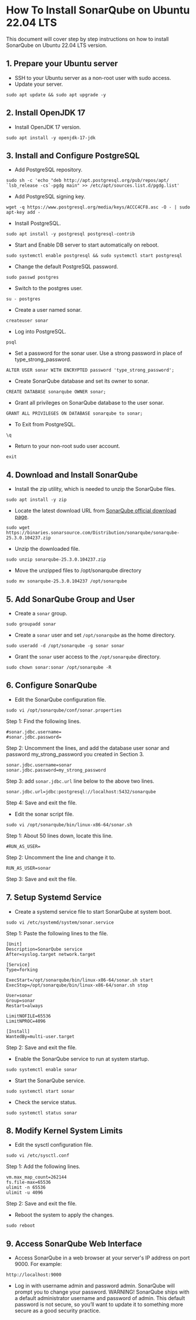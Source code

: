 # How To Install SonarQube on Ubuntu 22.04 LTS
This document will cover step by step instructions on how to install SonarQube on Ubuntu 22.04 LTS version.

## 1. Prepare your Ubuntu server
* SSH to your Ubuntu server as a non-root user with sudo access.
* Update your server.
```
sudo apt update && sudo apt upgrade -y
```
## 2. Install OpenJDK 17
* Install OpenJDK 17 version.
```
sudo apt install -y openjdk-17-jdk
```
## 3. Install and Configure PostgreSQL
* Add PostgreSQL repository.
```
sudo sh -c 'echo "deb http://apt.postgresql.org/pub/repos/apt/ `lsb_release -cs`-pgdg main" >> /etc/apt/sources.list.d/pgdg.list'
```
* Add PostgreSQL signing key.
```
wget -q https://www.postgresql.org/media/keys/ACCC4CF8.asc -O - | sudo apt-key add -
```
* Install PostgreSQL.
```
sudo apt install -y postgresql postgresql-contrib
```
* Start and Enable DB server to start automatically on reboot.
```
sudo systemctl enable postgresql && sudo systemctl start postgresql
```
* Change the default PostgreSQL password.
```
sudo passwd postgres
```
* Switch to the postgres user.
```
su - postgres
```
* Create a user named sonar.
```
createuser sonar
```
* Log into PostgreSQL.
```
psql
```
* Set a password for the sonar user. Use a strong password in place of type_strong_password.
```
ALTER USER sonar WITH ENCRYPTED password 'type_strong_password';
```
* Create SonarQube database and set its owner to sonar.
```
CREATE DATABASE sonarqube OWNER sonar;
```
* Grant all privileges on SonarQube database to the user sonar.
```
GRANT ALL PRIVILEGES ON DATABASE sonarqube to sonar;
```
* To Exit from PostgreSQL.
```
\q
```
* Return to your non-root sudo user account.
```
exit
```
## 4. Download and Install SonarQube
* Install the zip utility, which is needed to unzip the SonarQube files.
```
sudo apt install -y zip
```
* Locate the latest download URL from [SonarQube official download page](https://www.sonarsource.com/products/sonarqube/downloads/).
```
sudo wget https://binaries.sonarsource.com/Distribution/sonarqube/sonarqube-25.3.0.104237.zip
```
* Unzip the downloaded file.
```
sudo unzip sonarqube-25.3.0.104237.zip
```
* Move the unzipped files to /opt/sonarqube directory
```
sudo mv sonarqube-25.3.0.104237 /opt/sonarqube
```
## 5. Add SonarQube Group and User
* Create a ```sonar``` group.
```
sudo groupadd sonar
```
* Create a ```sonar``` user and set ```/opt/sonarqube``` as the home directory.
```
sudo useradd -d /opt/sonarqube -g sonar sonar
```
* Grant the ```sonar``` user access to the ```/opt/sonarqube``` directory.
```
sudo chown sonar:sonar /opt/sonarqube -R
```
## 6. Configure SonarQube
* Edit the SonarQube configuration file.
```
sudo vi /opt/sonarqube/conf/sonar.properties
```
Step 1: Find the following lines.
```
#sonar.jdbc.username=
#sonar.jdbc.password=
```
Step 2: Uncomment the lines, and add the database user sonar and password my_strong_password you created in Section 3.
```
sonar.jdbc.username=sonar
sonar.jdbc.password=my_strong_password
```
Step 3: add ```sonar.jdbc.url``` line below to the above two lines.
```
sonar.jdbc.url=jdbc:postgresql://localhost:5432/sonarqube
```
Step 4: Save and exit the file.
* Edit the sonar script file.
```
sudo vi /opt/sonarqube/bin/linux-x86-64/sonar.sh
```
Step 1: About 50 lines down, locate this line.
```
#RUN_AS_USER=
```
Step 2: Uncomment the line and change it to.
```
RUN_AS_USER=sonar
```
Step 3: Save and exit the file.
## 7. Setup Systemd Service
* Create a systemd service file to start SonarQube at system boot.
```
sudo vi /etc/systemd/system/sonar.service
```
Step 1: Paste the following lines to the file.
```
[Unit]
Description=SonarQube service
After=syslog.target network.target

[Service]
Type=forking

ExecStart=/opt/sonarqube/bin/linux-x86-64/sonar.sh start
ExecStop=/opt/sonarqube/bin/linux-x86-64/sonar.sh stop

User=sonar
Group=sonar
Restart=always

LimitNOFILE=65536
LimitNPROC=4096

[Install]
WantedBy=multi-user.target
```
Step 2: Save and exit the file.
* Enable the SonarQube service to run at system startup.
```
sudo systemctl enable sonar
```
* Start the SonarQube service.
```
sudo systemctl start sonar
```
* Check the service status.
```
sudo systemctl status sonar
```
## 8. Modify Kernel System Limits
* Edit the sysctl configuration file.
```
sudo vi /etc/sysctl.conf
```
Step 1: Add the following lines.
```
vm.max_map_count=262144
fs.file-max=65536
ulimit -n 65536
ulimit -u 4096
```
Step 2: Save and exit the file.
* Reboot the system to apply the changes.
```
sudo reboot
```
## 9. Access SonarQube Web Interface
* Access SonarQube in a web browser at your server's IP address on port 9000. For example:
```
http://localhost:9000
```
* Log in with username admin and password admin. SonarQube will prompt you to change your password.
WARNING! SonarQube ships with a default administrator username and password of admin. This default password is not secure, so you’ll want to update it to something more secure as a good security practice.
